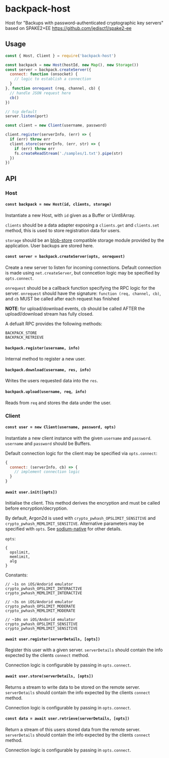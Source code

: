 # backpack-host
Host for "Backups with password-authenticated cryptographic key servers" based on SPAKE2+EE https://github.com/jedisct1/spake2-ee

## Usage

```js
const { Host, Client } = require('backpack-host')

const backpack = new Host(hostId, new Map(), new Storage())
const server = backpack.createServer({
  connect: function (onsocket) {
    // logic to establish a connection
  }
}, function onrequest (req, channel, cb) {
  // handle JSON request here
  cb()
})

// tcp default
server.listen(port)

const client = new Client(username, password)

client.register(serverInfo, (err) => {
  if (err) throw err
  client.store(serverInfo, (err, str) => {
    if (err) throw err
    fs.createReadStream('./samples/1.txt').pipe(str)
  })
})
```

## API

### Host

#### ``const backpack = new Host(id, clients, storage)``

Instantiate a new Host, with `id` given as a Buffer or Uint8Array.

`clients` should be a data adapter exposing a `clients.get` and `clients.set` method, this is used to store registration data for users.

`storage` should be an [blob-store](https://github.com/maxogden/abstract-blob-store) compatible storage module provided by the application. User backups are stored here.

#### ``const server = backpack.createServer(opts, onrequest)``

Create a new server to listen for incoming connections. Default connection is made using `net.createServer`, but conncetion logic may be specified by `opts.connect`.

`onrequest` should be a callback function specifying the RPC logic for the server. `onrequest` should have the signature: `function (req, channel, cb)`, and `cb` MUST be called after each request has finished 

**NOTE**: for upload/download events, cb should be called AFTER the uploadl/download stream has fully closed.

A defualt RPC provides the following methods:
```
BACKPACK_STORE
BACKPACK_RETRIEVE
```

#### ``backpack.register(username, info)``

Internal method to register a new user.


#### ``backpack.download(username, res, info)``

Writes the users requested data into the `res`.


#### ``backpack.upload(username, req, info)``

Reads from `req` and stores the data under the user.

### Client

#### `const user = new Client(username, password, opts)`

Instantiate a new client instance with the given `username` and `password`. `username` and `password` should be Buffers.

Default connection logic for the client may be specified via `opts.connect`:
```js
{
  connect: (serverInfo, cb) => {
    // implement connection logic
  }
}
```

#### `await user.init([opts])`

Initialise the client. This method derives the encryption and must be called before encryption/decryption.

By default, Argon2d is used with `crypto_pwhash_OPSLIMIT_SENSITIVE` and `crypto_pwhash_MEMLIMIT_SENSITIVE`. Alternative parameters may be specified with `opts`. See [sodium-native](https://sodium-friends.github.io/docs/docs/passwordhashing#crypto_pwhash) for other details.

`opts`:
```
{
  opslimit,
  memlimit,
  alg
}
```

Constants:
```
// ~1s on iOS/Andorid emulator
crypto_pwhash_OPSLIMIT_INTERACTIVE
crypto_pwhash_MEMLIMIT_INTERACTIVE

// ~3s on iOS/Andorid emulator
crypto_pwhash_OPSLIMIT_MODERATE
crypto_pwhash_MEMLIMIT_MODERATE

// ~10s on iOS/Andorid emulator
crypto_pwhash_OPSLIMIT_SENSITIVE
crypto_pwhash_MEMLIMIT_SENSITIVE
```

#### `await user.register(serverDetails, [opts])`

Register this user with a given server. `serverDetails` should contain the info expected by the clients `connect` method.

Connection logic is configurable by passing in `opts.connect`.

#### `await user.store(serverDetails, [opts])`

Returns a stream to write data to be stored on the remote server. `serverDetails` should contain the info expected by the clients `connect` method.

Connection logic is configurable by passing in `opts.connect`.

#### `const data = await user.retrieve(serverDetails, [opts])`

Return a stream of this users stored data from the remote server. `serverDetails` should contain the info expected by the clients `connect` method.

Connection logic is configurable by passing in `opts.connect`.
